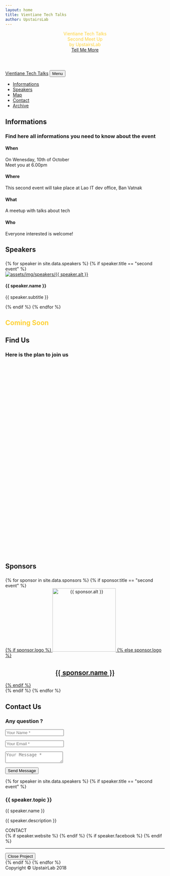 ```yaml
---
layout: home
title: Vientiane Tech Talks
author: UpstairsLab
---
```

<!-- Header -->
<header class="masthead" id="page-top">
	<div class="container">
		<div class="intro-text">
			<div style="color: #fed136;" class="intro-lead-in">Vientiane Tech Talks</div>
			<div style="color: #fed136;" class="intro-heading text-uppercase">Second Meet Up</div>
			<div style="color: #fed136;" class="intro-lead-in">by UpstairsLab</div>
			<a class="btn btn-primary btn-xl text-uppercase js-scroll-trigger" href="#services">Tell Me More</a>
		</div>
	</div>
</header>
<!-- Navigation -->
<nav class="navbar navbar-expand-lg navbar-dark fixed-top" id="mainNav">
	<div class="container">
		<a class="navbar-brand js-scroll-trigger" href="#page-top">Vientiane Tech Talks</a>
		<button class="navbar-toggler navbar-toggler-right" type="button" data-toggle="collapse" data-target="#navbarResponsive" aria-controls="navbarResponsive" aria-expanded="false" aria-label="Toggle navigation">Menu<i class="fa fa-bars"></i></button>
		<div class="collapse navbar-collapse" id="navbarResponsive">
			<ul class="navbar-nav text-uppercase ml-auto">
				<li class="nav-item">
					<a class="nav-link js-scroll-trigger" href="#services">Informations</a>
				</li>
				<li class="nav-item">
					<a class="nav-link js-scroll-trigger" href="#portfolio">Speakers</a>
				</li>
				<li class="nav-item">
					<a class="nav-link js-scroll-trigger" href="#map">Map</a>
				</li>
				<li class="nav-item">
					<a class="nav-link js-scroll-trigger" href="#contact">Contact</a>
				</li>
				<li class="nav-item">
					<a class="nav-link js-scroll-trigger" href="archive.html">Archive</a>
				</li>
			</ul>
		</div>
	</div>
</nav>
<!-- About -->
<section id="services">
	<div class="container">
		<div class="row">
			<div class="col-lg-12 text-center">
				<h2 class="section-heading text-uppercase">Informations</h2>
				<h3 class="section-subheading text-muted">Find here all informations you need to know about the event</h3>
			</div>
		</div>
		<div class="row text-center">
			<div class="col-md-3">
				<span class="fa-stack fa-4x">
					<i class="fa fa-circle fa-stack-2x text-primary"></i>
					<i class="fa fa-calendar fa-stack-1x fa-inverse"></i>
				</span>
				<h4 class="service-heading">When</h4>
				<p class="text-muted">On Wenesday, 10th of October<br>Meet you at 6.00pm</p>
			</div>
			<div class="col-md-3">
				<span class="fa-stack fa-4x">
					<i class="fa fa-circle fa-stack-2x text-primary"></i>
					<i class="fa fa-map fa-stack-1x fa-inverse"></i>
				</span>
				<h4 class="service-heading">Where</h4>
				<p class="text-muted">This second event will take place at Lao IT dev office, Ban Vatnak</p>
			</div>
			<div class="col-md-3">
				<span class="fa-stack fa-4x">
					<i class="fa fa-circle fa-stack-2x text-primary"></i>
					<i class="fa fa-comments fa-stack-1x fa-inverse"></i>
				</span>
				<h4 class="service-heading">What</h4>
				<p class="text-muted">A meetup with talks about tech</p>
			</div>
			<div class="col-md-3">
				<span class="fa-stack fa-4x">
					<i class="fa fa-circle fa-stack-2x text-primary"></i>
					<i class="fa fa-child fa-stack-1x fa-inverse"></i>
				</span>
				<h4 class="service-heading">Who</h4>
				<p class="text-muted">Everyone interested is welcome!</p>
			</div>
		</div>
	</div>
</section>
<!-- Speakers -->
<section class="bg-light" id="portfolio">
	<div class="container">
		<div class="row">
			<div class="col-lg-12 text-center">
				<h2 class="section-heading text-uppercase">Speakers</h2>
				<h3 class="section-subheading text-muted"></h3>
			</div>
		</div>
		<div class="row">
{% for speaker in site.data.speakers %}
	{% if speaker.title == "second event" %}
			<div class="col-md-3 col-sm-6 portfolio-item">
				<a class="portfolio-link" data-toggle="modal" href="#portfolioModal{{ speaker.number }}">
					<div class="portfolio-hover">
						<div class="portfolio-hover-content">
							<i class="fa fa-plus fa-3x"></i>
						</div>
					</div>
					<img class="img-fluid" src="assets/img/speakers/{{ speaker.img }}" alt="assets/img/speakers/{{ speaker.alt }}">
				</a>
				<div class="portfolio-caption">
					<h4> {{ speaker.name }} </h4>
					<p class="text-muted">{{ speaker.subtitle }}</p>
				</div>
			</div>
	{% endif %}
{% endfor %}
			<div class="col-lg-12 text-center">
				<h2 style="color: #fed136" class="section-heading text-uppercase">Coming Soon</h2>
			</div>
		</div>
	</div>
</section>
<!-- Map -->
<section id="map">
	<div class="container">
		<div class="row">
			<div class="col-lg-12 text-center">
				<h2 class="section-heading text-uppercase">Find Us</h2>
				<h3 class="section-subheading text-muted">Here is the plan to join us</h3>
			</div>
		</div>
		<div class="row">
			<div class="col-lg-12">
				<div id='map_box' style="width: auto; height: 600px;"></div>
			</div>
		</div>
	</div>
</section>
<!-- Clients -->
<section class="py-5 bg-light">
	<div class="container">
		<div class="row">
			<div class="col-lg-12 text-center">
				<h2 class="section-heading text-uppercase">Sponsors</h2>
				<h3 class="section-subheading text-muted"></h3>
			</div>
		</div>
		<div class="row">
{% for sponsor in site.data.sponsors %}
	{% if sponsor.title == "second event" %}
			<div class="col">
				<a style="text-align: center;" href="{{ sponsor.website }}">
		{% if sponsor.logo %}
					<img class="img-fluid d-block mx-auto" src="assets/img/logos/{{ sponsor.logo }}" style="width: 200px" alt="{{ sponsor.alt }}">
		{% else sponsor.logo %}
					<h2 style="font-family: 'Kaushan Script','Helvetica Neue',Helvetica,Arial,cursive">{{ sponsor.name }}</h2>
		{% endif %}
				</a>
			</div>
	{% endif %}
{% endfor %}
		</div>
	</div>
</section>
<!-- Contact -->
<section id="contact">
	<div class="container">
		<div class="row">
			<div class="col-lg-12 text-center">
				<h2 class="section-heading text-uppercase">Contact Us</h2>
				<h3 class="section-subheading text-muted">Any question ?</h3>
			</div>
		</div>
		<div class="row">
			<div class="col-lg-12">
				<form  name="sentMessage" action="https://formspree.io/contact@nicolasduquesne.com" method="POST">
				<!-- formspree -->
					<input type="hidden" name="_next" value="#" />
					<input type="hidden" name="_language" value="en" />
					<div class="row">
						<div class="col-md-6">
							<div class="form-group">
								<input class="form-control" name="name" id="name" type="text" placeholder="Your Name *" required="required" data-validation-required-message="Please enter your name." />
								<p class="help-block text-danger"></p>
							</div>
							<div class="form-group">
								<input class="form-control" id="email" name="_replyto" type="email" placeholder="Your Email *" required="required" data-validation-required-message="Please enter your email address." />
								<p class="help-block text-danger"></p>
							</div>
						</div>
						<div class="col-md-6">
							<div class="form-group">
								<textarea class="form-control" id="message" name="message" placeholder="Your Message *" required="required" data-validation-required-message="Please enter a message."></textarea>
								<p class="help-block text-danger"></p>
							</div>
						</div>
						<div class="clearfix">
						</div>
						<div class="col-lg-12 text-center">
							<div id="success">
							</div>
							<button  class="btn btn-primary btn-xl text-uppercase" type="submit">Send Message</button>
						</div>
					</div>
				</form>
			</div>
		</div>
	</div>
</section>
<!-- Portfolio Modals -->
{% for speaker in site.data.speakers %}
	{% if speaker.title == "second event" %}
<div class="portfolio-modal modal fade" id="portfolioModal{{ speaker.number }}" tabindex="-1" role="dialog" aria-hidden="true">
	<div class="modal-dialog">
		<div class="modal-content">
			<div class="close-modal" data-dismiss="modal">
				<div class="lr">
					<div class="rl"></div>
				</div>
			</div>
			<div class="container">
				<div class="row">
					<div class="col-lg-8 mx-auto">
						<div class="modal-body">
						<!-- Project Details Go Here -->
							<h3 class="text-uppercase">{{ speaker.topic }}</h3>
							<p class="item-intro text-muted">{{ speaker.name }}</p>
							<!-- <img class="img-fluid d-block mx-auto" style="max-height: 300px;" src="assets/img/speakers/{{ speaker.img }}" alt="assets/img/speakers/{{ speaker.alt }}"> -->
							<p>{{ speaker.description }}</p>
							<div class="col-md-12">CONTACT</div>
							<div class="col-md-6 offset-md-3">
		{% if speaker.website %}
								<span class="col-md-6"><a href="{{ speaker.website }}"><i class="fa fa-internet-explorer fa-2x"></i></a></span>
		{% endif %}
		{% if speaker.facebook %}
								<span class="col-md-6"><a href="{{ speaker.facebook }}"><i class="fa fa-facebook fa-2x"></i></a></span>
		{% endif %}
							</div>
							<hr>
							<button class="btn btn-primary" data-dismiss="modal" type="button"><i class="fa fa-times"></i>Close Project</button>
						</div>
					</div>
				</div>
			</div>
		</div>
	</div>
</div>
	{% endif %}
{% endfor %}
<!-- Footer -->
<footer>
	<div class="container">
		<div class="row">
			<div class="col-md-4">
				<span class="copyright">Copyright &copy; UpstairLab 2018</span>
			</div>
		</div>
	</div>
</footer>